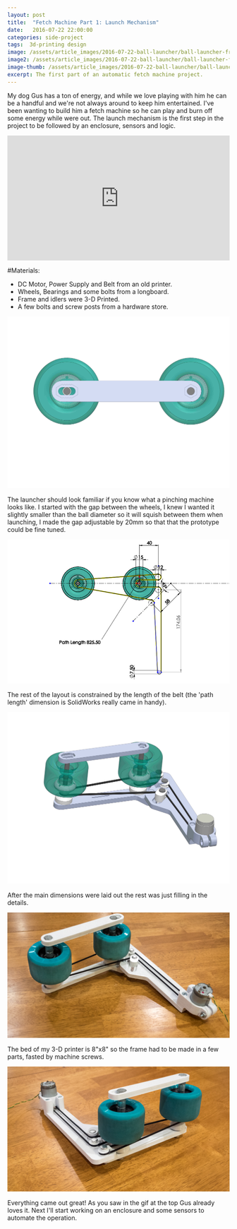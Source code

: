 ```yaml
---
layout: post
title:  "Fetch Machine Part 1: Launch Mechanism"
date:   2016-07-22 22:00:00
categories: side-project
tags:  3d-printing design
image: /assets/article_images/2016-07-22-ball-launcher/ball-launcher-front-angle.jpg
image2: /assets/article_images/2016-07-22-ball-launcher/ball-launcher-front-angle.jpg
image-thumb: /assets/article_images/2016-07-22-ball-launcher/ball-launcher-front-angle_thumb.jpg
excerpt: The first part of an automatic fetch machine project.
---
```



My dog Gus has a ton of energy, and while we love playing with him he can be a handful and we're not always around to keep him entertained.  I've been wanting to build him a fetch machine so he can play and burn off some energy while were out. The launch mechanism is the first step in the project to be followed by an enclosure, sensors and logic.

<div style='position:relative;padding-bottom:calc(100% / 1.78)'><iframe src='https://gfycat.com/ifr/WellwornSnarlingCowbird' frameborder='0' scrolling='no' width='100%' height='100%' style='position:absolute;top:0;left:0;' allowfullscreen></iframe></div>

#Materials:

* DC Motor, Power Supply and Belt from an old printer.
* Wheels, Bearings and some bolts from a longboard.
* Frame and idlers were 3-D Printed.
* A few bolts and screw posts from a hardware store.

![Wheel Positioning](/assets/article_images/2016-07-22-ball-launcher/wheels.JPG)

The launcher should look familiar if you know what a pinching machine looks like. I started with the gap between the wheels, I knew I wanted it slightly smaller than the ball diameter so it will squish between them when launching, I made the gap adjustable by 20mm so that that the prototype could be fine tuned.

![Belt Path](/assets/article_images/2016-07-22-ball-launcher/belt-path.jpg)

The rest of the layout is constrained by the length of the belt (the 'path length' dimension is SolidWorks really came in handy).

![Full Render](/assets/article_images/2016-07-22-ball-launcher/render-back-angle.JPG)

After the main dimensions were laid out the rest was just filling in the details.

![Belt Path](/assets/article_images/2016-07-22-ball-launcher/ball-launcher-back-angle.jpg)

The bed of my 3-D printer is 8"x8" so the frame had to be made in a few parts, fasted by machine screws.

![Belt Path](/assets/article_images/2016-07-22-ball-launcher/ball-launcher-front-angle.jpg)

Everything came out great! As you saw in the gif at the top Gus already loves it.  Next I'll start working on an enclosure and some sensors to automate the operation.
